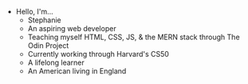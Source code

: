 - Hello, I'm...
  - Stephanie
  - An aspiring web developer
  - Teaching myself HTML, CSS, JS, & the MERN stack through The Odin Project
  - Currently working through Harvard's CS50
  - A lifelong learner
  - An American living in England
